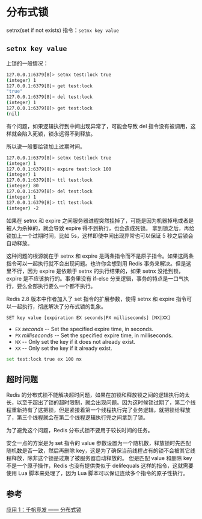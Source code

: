 # 分布式锁

setnx(set if not exists) 指令：`setnx key value`

## `setnx key value`

上锁的一般情况：

```bash
127.0.0.1:6379[8]> setnx test:lock true
(integer) 1
127.0.0.1:6379[8]> get test:lock
"true"
127.0.0.1:6379[8]> del test:lock
(integer) 1
127.0.0.1:6379[8]> get test:lock
(nil)
```

有个问题，如果逻辑执行到中间出现异常了，可能会导致 del 指令没有被调用，这样就会陷入死锁，锁永远得不到释放。

所以说一般要给锁加上过期时间。

```bash
127.0.0.1:6379[8]> setnx test:lock true
(integer) 1
127.0.0.1:6379[8]> expire test:lock 100
(integer) 1
127.0.0.1:6379[8]> ttl test:lock
(integer) 80
127.0.0.1:6379[8]> del test:lock
(integer) 1
127.0.0.1:6379[8]> ttl test:lock
(integer) -2
```

如果在 setnx 和 expire 之间服务器进程突然挂掉了，可能是因为机器掉电或者是被人为杀掉的，就会导致 expire 得不到执行，也会造成死锁。
拿到锁之后，再给锁加上一个过期时间，比如 5s，这样即使中间出现异常也可以保证 5 秒之后锁会自动释放。

这种问题的根源就在于 setnx 和 expire 是两条指令而不是原子指令。如果这两条指令可以一起执行就不会出现问题。也许你会想到用 Redis 事务来解决。但是这里不行，因为 expire 是依赖于 setnx 的执行结果的，如果 setnx 没抢到锁，expire 是不应该执行的。事务里没有 if-else 分支逻辑，事务的特点是一口气执行，要么全部执行要么一个都不执行。

Redis 2.8 版本中作者加入了 set 指令的扩展参数，使得 setnx 和 expire 指令可以一起执行，彻底解决了分布式锁的乱象。

`SET key value [expiration EX seconds|PX milliseconds] [NX|XX]`

- `EX` _seconds_ -- Set the specified expire time, in seconds.
- `PX` _milliseconds_ -- Set the specified expire time, in milliseconds.
- `NX` -- Only set the key if it does not already exist.
- `XX` -- Only set the key if it already exist.

```bash
set test:lock true ex 100 nx
```

## 超时问题

Redis 的分布式锁不能解决超时问题，如果在加锁和释放锁之间的逻辑执行的太长，以至于超出了锁的超时限制，就会出现问题。因为这时候锁过期了，第二个线程重新持有了这把锁，但是紧接着第一个线程执行完了业务逻辑，就把锁给释放了，第三个线程就会在第二个线程逻辑执行完之间拿到了锁。

为了避免这个问题，Redis 分布式锁不要用于较长时间的任务。

安全一点的方案是为 set 指令的 value 参数设置为一个随机数，释放锁时先匹配随机数是否一致，然后再删除 key，这是为了确保当前线程占有的锁不会被其它线程释放，除非这个锁是过期了被服务器自动释放的。 但是匹配 value 和删除 key 不是一个原子操作，Redis 也没有提供类似于 delifequals 这样的指令，这就需要使用 Lua 脚本来处理了，因为 Lua 脚本可以保证连续多个指令的原子性执行。

## 参考

[应用 1：千帆竞发 —— 分布式锁](https://juejin.im/book/5afc2e5f6fb9a07a9b362527/section/5afc35fb6fb9a07abf72b477)
